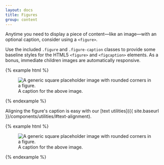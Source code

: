 ```yaml
---
layout: docs
title: Figures
group: content
---
```


Anytime you need to display a piece of content—like an image—with an optional caption, consider using a `<figure>`.

Use the included `.figure` and `.figure-caption` classes to provide some baseline styles for the HTML5 `<figure>` and `<figcaption>` elements. As a bonus, immediate children images are automatically responsive.

{% example html %}
<figure class="figure">
  <img data-src="holder.js/400x300" class="img-rounded" alt="A generic square placeholder image with rounded corners in a figure.">
  <figcaption class="figure-caption">A caption for the above image.</figcaption>
</figure>
{% endexample %}

Aligning the figure's caption is easy with our [text utilities]({{ site.baseurl }}/components/utilities/#text-alignment).

{% example html %}
<figure class="figure">
  <img data-src="holder.js/400x300" class="img-rounded" alt="A generic square placeholder image with rounded corners in a figure.">
  <figcaption class="figure-caption text-end">A caption for the above image.</figcaption>
</figure>
{% endexample %}
